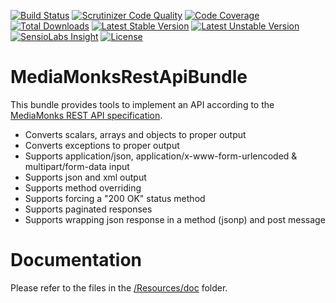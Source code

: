 [![Build Status](https://travis-ci.org/MediaMonks/SymfonyRestApiBundle.svg?branch=master)](https://travis-ci.org/MediaMonks/SymfonyRestApiBundle)
[![Scrutinizer Code Quality](https://scrutinizer-ci.com/g/MediaMonks/SymfonyRestApiBundle/badges/quality-score.png?b=master)](https://scrutinizer-ci.com/g/MediaMonks/SymfonyRestApiBundle/?branch=master)
[![Code Coverage](https://scrutinizer-ci.com/g/MediaMonks/SymfonyRestApiBundle/badges/coverage.png?b=master)](https://scrutinizer-ci.com/g/MediaMonks/SymfonyRestApiBundle/?branch=master)
[![Total Downloads](https://poser.pugx.org/mediamonks/rest-api-bundle/downloads)](https://packagist.org/packages/mediamonks/rest-api-bundle)
[![Latest Stable Version](https://poser.pugx.org/mediamonks/rest-api-bundle/v/stable)](https://packagist.org/packages/mediamonks/rest-api-bundle)
[![Latest Unstable Version](https://poser.pugx.org/mediamonks/rest-api-bundle/v/unstable)](https://packagist.org/packages/mediamonks/rest-api-bundle)
[![SensioLabs Insight](https://img.shields.io/sensiolabs/i/c42e43fd-9c7b-47e1-8264-3a98961e9236.svg)](https://insight.sensiolabs.com/projects/c42e43fd-9c7b-47e1-8264-3a98961e9236)
[![License](https://poser.pugx.org/mediamonks/rest-api-bundle/license)](https://packagist.org/packages/mediamonks/rest-api-bundle)

MediaMonksRestApiBundle
=======

This bundle provides tools to implement an API according to the [MediaMonks REST API specification](https://github.com/MediaMonks/documents).

- Converts scalars, arrays and objects to proper output
- Converts exceptions to proper output
- Supports application/json, application/x-www-form-urlencoded & multipart/form-data input
- Supports json and xml output
- Supports method overriding
- Supports forcing a "200 OK" status method
- Supports paginated responses
- Supports wrapping json response in a method (jsonp) and post message

Documentation
=============

Please refer to the files in the [/Resources/doc](/Resources/doc) folder.
